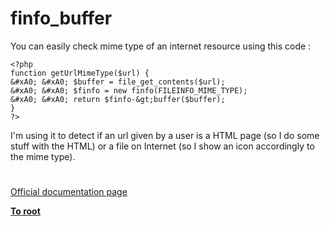 # finfo_buffer





You can easily check mime type of an internet resource using this code :



```
<?php
function getUrlMimeType($url) {
&#xA0; &#xA0; $buffer = file_get_contents($url);
&#xA0; &#xA0; $finfo = new finfo(FILEINFO_MIME_TYPE);
&#xA0; &#xA0; return $finfo-&gt;buffer($buffer);
}
?>
```


I&apos;m using it to detect if an url given by a user is a HTML page (so I do some stuff with the HTML) or a file on Internet (so I show an icon accordingly to the mime type).

  

#

[Official documentation page](https://www.php.net/manual/en/function.finfo-buffer.php)

**[To root](/README.md)**